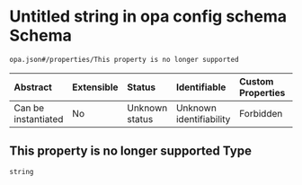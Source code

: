 # Untitled string in opa config schema Schema

```txt
opa.json#/properties/This property is no longer supported
```



| Abstract            | Extensible | Status         | Identifiable            | Custom Properties | Additional Properties | Access Restrictions | Defined In                                           |
| :------------------ | :--------- | :------------- | :---------------------- | :---------------- | :-------------------- | :------------------ | :--------------------------------------------------- |
| Can be instantiated | No         | Unknown status | Unknown identifiability | Forbidden         | Allowed               | none                | [opa.json\*](../out/opa.json "open original schema") |

## This property is no longer supported Type

`string`
